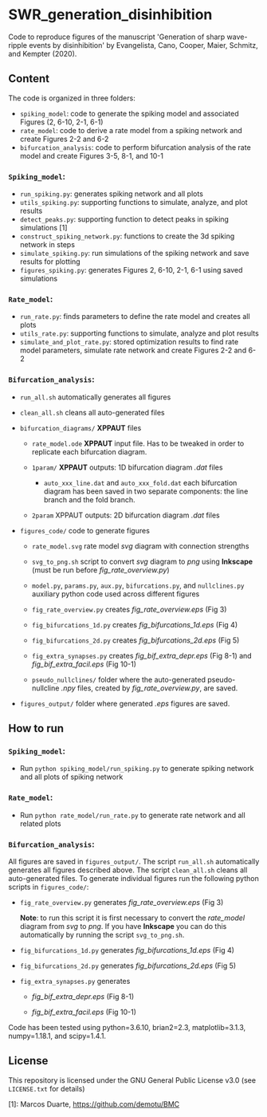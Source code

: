 # SWR_generation_disinhibition
Code to reproduce figures of the manuscript 'Generation of sharp wave-ripple events by disinhibition' by Evangelista, Cano, Cooper, Maier, Schmitz, and Kempter (2020).

## Content

The code is organized in three folders:
 - `spiking_model`: code to generate the spiking model and associated Figures (2, 6-10, 2-1, 6-1)
 - `rate_model`: code to derive a rate model from a spiking network and create Figures 2-2 and 6-2
 - `bifurcation_analysis`: code to perform bifurcation analysis of the rate model and create Figures 3-5, 8-1, and 10-1

### `Spiking_model`:
 - `run_spiking.py`: generates spiking network and all plots
 - `utils_spiking.py`: supporting functions to simulate, analyze, and plot results
 - `detect_peaks.py`: supporting function to detect peaks in spiking simulations [1]
 - `construct_spiking_network.py`: functions to create the 3d spiking network in steps
 - `simulate_spiking.py`: run simulations of the spiking network and save results for plotting
 - `figures_spiking.py`: generates Figures 2, 6-10, 2-1, 6-1 using saved simulations

### `Rate_model`:
 - `run_rate.py`: finds parameters to define the rate model and creates all plots
 - `utils_rate.py`: supporting functions to simulate, analyze and plot results
 - `simulate_and_plot_rate.py`: stored optimization results to find rate model parameters, simulate rate network and create Figures 2-2 and 6-2

### `Bifurcation_analysis`:
 - `run_all.sh` automatically generates all figures

 - `clean_all.sh` cleans all auto-generated files

 - `bifurcation_diagrams/` **XPPAUT** files

   - `rate_model.ode` **XPPAUT** input file. Has to be tweaked in order to replicate each bifurcation diagram.

   - `1param/` **XPPAUT** outputs: 1D bifurcation diagram *.dat* files

     - `auto_xxx_line.dat` and `auto_xxx_fold.dat` each bifurcation diagram has been saved in two separate components: the line branch and the fold branch.

   - `2param` XPPAUT outputs: 2D bifurcation diagram *.dat* files

 - `figures_code/` code to generate figures

   - `rate_model.svg` rate model *svg* diagram with connection strengths

   - `svg_to_png.sh` script to convert *svg* diagram to *png* using **Inkscape** (must be run before *fig_rate_overview.py*)

   - `model.py`, `params.py`, `aux.py`, `bifurcations.py`, and `nullclines.py` auxiliary python code used across different figures

   - `fig_rate_overview.py` creates *fig_rate_overview.eps* (Fig 3)

   - `fig_bifurcations_1d.py` creates *fig_bifurcations_1d.eps* (Fig 4)

   - `fig_bifurcations_2d.py` creates *fig_bifurcations_2d.eps* (Fig 5)

   - `fig_extra_synapses.py` creates *fig_bif_extra_depr.eps* (Fig 8-1) and *fig_bif_extra_facil.eps* (Fig 10-1)

   - `pseudo_nullclines/` folder where the auto-generated pseudo-nullcline *.npy* files, created by *fig_rate_overview.py*, are saved.

 - `figures_output/` folder where generated *.eps* figures are saved.

## How to run

### `Spiking_model`:
- Run `python spiking_model/run_spiking.py` to generate spiking network and all plots of spiking network

### `Rate_model`:
- Run `python rate_model/run_rate.py` to generate rate network and all related plots

### `Bifurcation_analysis`:
All figures are saved in `figures_output/`. The script `run_all.sh` automatically generates all figures described above. The script `clean_all.sh` cleans all auto-generated files. To generate individual figures run the following python scripts in `figures_code/`:

- `fig_rate_overview.py` generates *fig_rate_overview.eps* (Fig 3)

  **Note**: to run this script it is first necessary to convert the *rate_model* diagram from *svg* to *png*. If you have **Inkscape** you can do this automatically by running the script `svg_to_png.sh`.

- `fig_bifurcations_1d.py` generates *fig_bifurcations_1d.eps* (Fig 4)

- `fig_bifurcations_2d.py` generates *fig_bifurcations_2d.eps* (Fig 5)

- `fig_extra_synapses.py` generates

  - *fig_bif_extra_depr.eps* (Fig 8-1)

  - *fig_bif_extra_facil.eps* (Fig 10-1)



Code has been tested using python=3.6.10, brian2=2.3, matplotlib=3.1.3, numpy=1.18.1, and scipy=1.4.1.

## License
This repository is licensed under the
GNU General Public License v3.0 (see `LICENSE.txt` for details)


 [1]: Marcos Duarte, https://github.com/demotu/BMC
